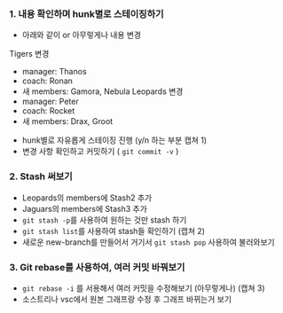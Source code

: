 ### 1. 내용 확인하며 hunk별로 스테이징하기
- 아래와 같이 or 아무렇게나 내용 변경

Tigers 변경
* manager: Thanos
* coach: Ronan
* 새 members: Gamora, Nebula
Leopards 변경
* manager: Peter
* coach: Rocket
* 새 members: Drax, Groot

- hunk별로 자유롭게 스테이징 진행 (y/n 하는 부분 캡쳐 1)
- 변경 사항 확인하고 커밋하기 ( `git commit -v` )


### 2. Stash 써보기
- Leopards의 members에 Stash2 추가
- Jaguars의 members에 Stash3 추가
- `git stash -p`를 사용하여 원하는 것만 stash 하기
- `git stash list`를 사용하여 stash들 확인하기 (캡쳐 2)
- 새로운 new-branch를 만들어서 거기서 `git stash pop` 사용하여 불러와보기

### 3. Git rebase를 사용하여, 여러 커밋 바꿔보기
- `git rebase -i` 를 서용해서 여러 커밋을 수정해보기 (아무렇게나) (캡쳐 3)
- 소스트리나 vsc에서 원본 그래프랑 수정 후 그래프 바뀌는거 보기
